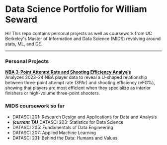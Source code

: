 # Data Science Portfolio for William Seward

Hi! This repo contains personal projects as well as coursework from UC Berkeley's Master of Information and Data Science (MIDS) revolving around stats, ML, and DE.

---

### Personal Projects

**[NBA 3-Point Attempt Rate and Shooting Efficiency Analysis](https://github.com/willsew/ds_portfolio/tree/main/personal_projects/nba-3par-efficiency-analysis)**  
Analyzes 2023–24 NBA player data to reveal a U-shaped relationship between three-point attempt rate (3PAr) and shooting efficiency (eFG%), showing that players are most efficient when they specialize as interior finishers or high-volume three-point shooters.

### MIDS coursework so far

* DATASCI 201: Research Design and Applications for Data and Analysis
* ***(current TA)*** DATASCI 203: Statistics for Data Science
* DATASCI 205: Fundamentals of Data Engineering
* DATASCI 207: Applied Machine Learning
* DATASCI 231: Behind the Data: Humans and Values

